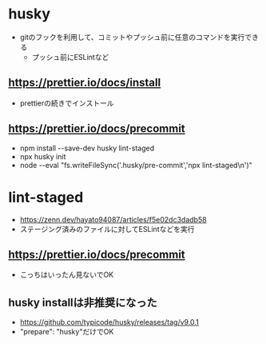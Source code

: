 # husky
- gitのフックを利用して、コミットやプッシュ前に任意のコマンドを実行できる
    - プッシュ前にESLintなど

## https://prettier.io/docs/install

- prettierの続きでインストール


## https://prettier.io/docs/precommit

- npm install --save-dev husky lint-staged
- npx husky init
- node --eval "fs.writeFileSync('.husky/pre-commit','npx lint-staged\n')"

# lint-staged

- https://zenn.dev/hayato94087/articles/f5e02dc3dadb58
- ステージング済みのファイルに対してESLintなどを実行

## https://prettier.io/docs/precommit
- こっちはいったん見ないでOK

## husky installは非推奨になった
- https://github.com/typicode/husky/releases/tag/v9.0.1
- "prepare": "husky"だけでOK
